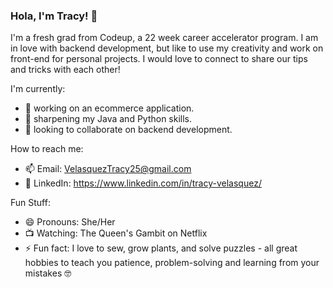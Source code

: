 ### Hola, I'm Tracy! 👋

I'm a fresh grad from Codeup, a 22 week career accelerator program. I am in love with backend development, but like to use my creativity and work on front-end for personal projects. I would love to connect to share our tips and tricks with each other!

I'm currently:
- 🔭 working on an ecommerce application.
- 🌱 sharpening my Java and Python skills.
- 👯 looking to collaborate on backend development.

How to reach me:
- 📫 Email: VelasquezTracy25@gmail.com
- 🤝 LinkedIn: https://www.linkedin.com/in/tracy-velasquez/

Fun Stuff:
- 😄 Pronouns: She/Her
- 📺 Watching: The Queen's Gambit on Netflix
- ⚡ Fun fact: I love to sew, grow plants, and solve puzzles - all great hobbies to teach you patience, problem-solving and learning from your mistakes 🤓

<!--
**VelasquezTracy25/velasqueztracy25** is a ✨ _special_ ✨ repository because its `README.md` (this file) appears on your GitHub profile.

Here are some ideas to get you started:


-->
